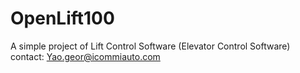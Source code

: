# OpenLift100
A simple project of Lift Control Software (Elevator Control Software)
contact: Yao.geor@icommiauto.com
